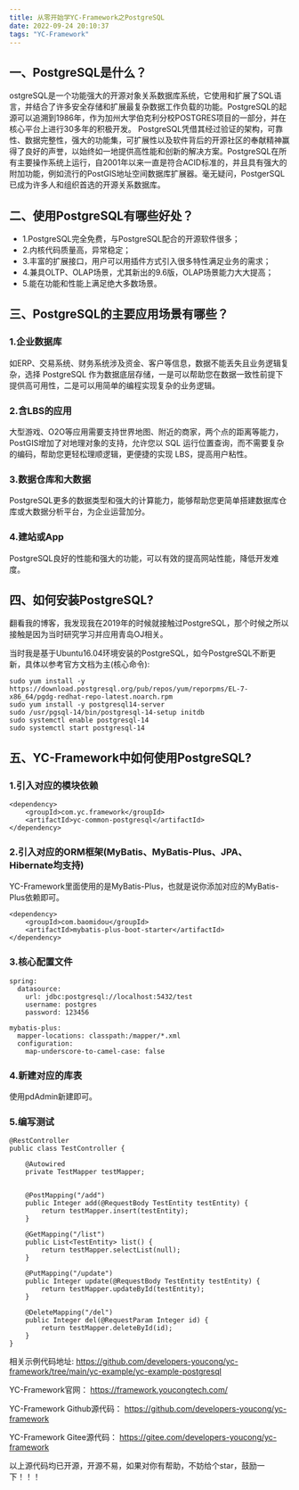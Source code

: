 ```yaml
---
title: 从零开始学YC-Framework之PostgreSQL
date: 2022-09-24 20:10:37
tags: "YC-Framework"
---
```


## 一、PostgreSQL是什么？
<!--more-->
ostgreSQL是一个功能强大的开源对象关系数据库系统，它使用和扩展了SQL语言，并结合了许多安全存储和扩展最复杂数据工作负载的功能。PostgreSQL的起源可以追溯到1986年，作为加州大学伯克利分校POSTGRES项目的一部分，并在核心平台上进行30多年的积极开发。
PostgreSQL凭借其经过验证的架构，可靠性、数据完整性，强大的功能集，可扩展性以及软件背后的开源社区的奉献精神赢得了良好的声誉，以始终如一地提供高性能和创新的解决方案。PostgreSQL在所有主要操作系统上运行，自2001年以来一直是符合ACID标准的，并且具有强大的附加功能，例如流行的PostGIS地址空间数据库扩展器。毫无疑问，PostgerSQL已成为许多人和组织首选的开源关系数据库。


## 二、使用PostgreSQL有哪些好处？
- 1.PostgreSQL完全免费，与PostgreSQL配合的开源软件很多；
- 2.内核代码质量高，异常稳定；
- 3.丰富的扩展接口，用户可以用插件方式引入很多特性满足业务的需求；
- 4.兼具OLTP、OLAP场景，尤其新出的9.6版，OLAP场景能力大大提高；
- 5.能在功能和性能上满足绝大多数场景。

## 三、PostgreSQL的主要应用场景有哪些？

### 1.企业数据库
如ERP、交易系统、财务系统涉及资金、客户等信息，数据不能丢失且业务逻辑复杂，选择 PostgreSQL 作为数据底层存储，一是可以帮助您在数据一致性前提下提供高可用性，二是可以用简单的编程实现复杂的业务逻辑。

### 2.含LBS的应用
大型游戏、O2O等应用需要支持世界地图、附近的商家，两个点的距离等能力，PostGIS增加了对地理对象的支持，允许您以 SQL 运行位置查询，而不需要复杂的编码，帮助您更轻松理顺逻辑，更便捷的实现 LBS，提高用户粘性。

### 3.数据仓库和大数据
PostgreSQL更多的数据类型和强大的计算能力，能够帮助您更简单搭建数据库仓库或大数据分析平台，为企业运营加分。


### 4.建站或App
PostgreSQL良好的性能和强大的功能，可以有效的提高网站性能，降低开发难度。

## 四、如何安装PostgreSQL?
翻看我的博客，我发现我在2019年的时候就接触过PostgreSQL，那个时候之所以接触是因为当时研究学习并应用青岛OJ相关。

当时我是基于Ubuntu16.04环境安装的PostgreSQL，如今PostgreSQL不断更新，具体以参考官方文档为主(核心命令):
```
sudo yum install -y https://download.postgresql.org/pub/repos/yum/reporpms/EL-7-x86_64/pgdg-redhat-repo-latest.noarch.rpm
sudo yum install -y postgresql14-server
sudo /usr/pgsql-14/bin/postgresql-14-setup initdb
sudo systemctl enable postgresql-14
sudo systemctl start postgresql-14

```

## 五、YC-Framework中如何使用PostgreSQL?

### 1.引入对应的模块依赖
```
<dependency>
    <groupId>com.yc.framework</groupId>
    <artifactId>yc-common-postgresql</artifactId>
</dependency>

```

### 2.引入对应的ORM框架(MyBatis、MyBatis-Plus、JPA、Hibernate均支持)
YC-Framework里面使用的是MyBatis-Plus，也就是说你添加对应的MyBatis-Plus依赖即可。

```
<dependency>
    <groupId>com.baomidou</groupId>
    <artifactId>mybatis-plus-boot-starter</artifactId>
</dependency>

```

### 3.核心配置文件
```
spring:
  datasource:
    url: jdbc:postgresql://localhost:5432/test
    username: postgres
    password: 123456

mybatis-plus:
  mapper-locations: classpath:/mapper/*.xml
  configuration:
    map-underscore-to-camel-case: false

```

### 4.新建对应的库表
使用pdAdmin新建即可。

### 5.编写测试
```
@RestController
public class TestController {

    @Autowired
    private TestMapper testMapper;


    @PostMapping("/add")
    public Integer add(@RequestBody TestEntity testEntity) {
        return testMapper.insert(testEntity);
    }

    @GetMapping("/list")
    public List<TestEntity> list() {
        return testMapper.selectList(null);
    }

    @PutMapping("/update")
    public Integer update(@RequestBody TestEntity testEntity) {
        return testMapper.updateById(testEntity);
    }

    @DeleteMapping("/del")
    public Integer del(@RequestParam Integer id) {
        return testMapper.deleteById(id);
    }
}

```

相关示例代码地址:
https://github.com/developers-youcong/yc-framework/tree/main/yc-example/yc-example-postgresql

YC-Framework官网：
https://framework.youcongtech.com/

YC-Framework Github源代码：
https://github.com/developers-youcong/yc-framework

YC-Framework Gitee源代码：
https://gitee.com/developers-youcong/yc-framework

以上源代码均已开源，开源不易，如果对你有帮助，不妨给个star，鼓励一下！！！